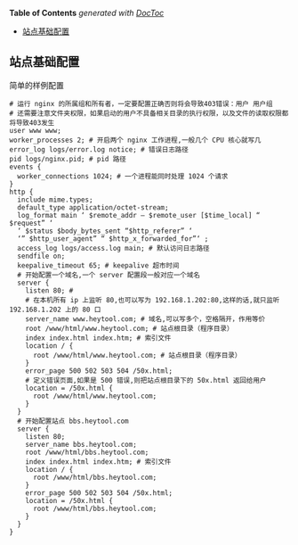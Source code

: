 <!-- START doctoc generated TOC please keep comment here to allow auto update -->
<!-- DON'T EDIT THIS SECTION, INSTEAD RE-RUN doctoc TO UPDATE -->
**Table of Contents**  *generated with [DocToc](https://github.com/thlorenz/doctoc)*

- [站点基础配置](#%E7%AB%99%E7%82%B9%E5%9F%BA%E7%A1%80%E9%85%8D%E7%BD%AE)

<!-- END doctoc generated TOC please keep comment here to allow auto update -->

## 站点基础配置

简单的样例配置

```nginx
# 运行 nginx 的所属组和所有者，一定要配置正确否则将会导致403错误：用户 用户组
# 还需要注意文件夹权限，如果启动的用户不具备相关目录的执行权限，以及文件的读取权限都将导致403发生
user www www;
worker_processes 2; # 开启两个 nginx 工作进程,一般几个 CPU 核心就写几
error_log logs/error.log notice; # 错误日志路径
pid logs/nginx.pid; # pid 路径
events {
  worker_connections 1024; # 一个进程能同时处理 1024 个请求
}
http {
  include mime.types;
  default_type application/octet-stream;
  log_format main ‘ $remote_addr – $remote_user [$time_local] “ $request” ‘
  ‘ $status $body_bytes_sent “$http_referer” ‘
  ‘” $http_user_agent” “ $http_x_forwarded_for”‘ ;
  access_log logs/access.log main; # 默认访问日志路径
  sendfile on;
  keepalive_timeout 65; # keepalive 超市时间
  # 开始配置一个域名,一个 server 配置段一般对应一个域名
  server {
    listen 80; #
    # 在本机所有 ip 上监听 80,也可以写为 192.168.1.202:80,这样的话,就只监听 192.168.1.202 上的 80 口
    server_name www.heytool.com; # 域名,可以写多个，空格隔开，作用等价
    root /www/html/www.heytool.com; # 站点根目录（程序目录）
    index index.html index.htm; # 索引文件
    location / {
      root /www/html/www.heytool.com; # 站点根目录（程序目录）
    }
    error_page 500 502 503 504 /50x.html;
    # 定义错误页面,如果是 500 错误,则把站点根目录下的 50x.html 返回给用户
    location = /50x.html {
      root /www/html/www.heytool.com;
    }
  }
  # 开始配置站点 bbs.heytool.com
  server {
    listen 80;
    server_name bbs.heytool.com;
    root /www/html/bbs.heytool.com;
    index index.html index.htm; # 索引文件
    location / {
      root /www/html/bbs.heytool.com;
    }
    error_page 500 502 503 504 /50x.html;
    location = /50x.html {
      root /www/html/bbs.heytool.com;
    }
  }
}
```
